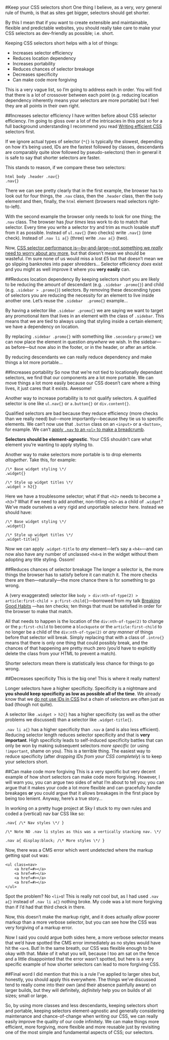 #Keep your CSS selectors short
One thing I believe, as a very, *very* general rule of thumb, is that as sites 
get bigger, selectors should get shorter.

By this I mean that if you want to create extensible and maintainable, flexible
and predictable websites, you should really take care to make your CSS 
selectors as dev-friendly as possible; i.e. short.

Keeping CSS selectors short helps with a lot of things:

* Increases selector efficiency
* Reduces location dependency
* Increases portability
* Reduces chances of selector breakage
* Decreases specificity
* Can make code more forgiving

This is a very vague list, so I’m going to address each in order. You will find
that there is a lot of crossover between each point (e.g. reducing location 
dependency inherently means your selectors are more portable) but I feel they 
are all points in their own right.

##Increases selector efficiency
I have written before about CSS selector efficiency. I’m going to gloss over a 
lot of the intricacies in this post so for a full background understanding I 
recommend you read [Writing efficient CSS](http://csswizardry.com/2011/09/writing-efficient-css-selectors/) selectors first.

If we ignore actual types of selector (`*{}` is typically the slowest, depending 
on how it’s being used, IDs are the fastest followed by classes, descendants 
are comparably quite slow followed by pseudo-selectors) then in general it is 
safe to say that shorter selectors are faster.

This stands to reason, if we compare these two selectors:

~~~~ .language-css
html body .header .nav{}  
.nav{}  
~~~~

There we can see pretty clearly that in the first example, the browser has to 
look out for four things, the `.nav` class, then the `.header` class, then the 
`body` element and then, finally, the `html` element (browsers read selectors 
right-to-left).

With the second example the browser only needs to look for one thing; the 
`.nav` class. The browser has *four times* less work to do to match that 
selector. Every time you write a selector try and trim as much losable stuff 
from it as possible. Instead of `ul.nav{}` (two checks) write `.nav{}` (one 
check). Instead of `.nav li a{}` (three) write `.nav a{}` (two).

Now, [CSS selector performance is—by-and-large—not something we *really* need to worry about any more](http://calendar.perfplanet.com/2011/css-selector-performance-has-changed-for-the-better/), 
but that doesn’t mean we should be wasteful. I’m sure none of us would miss a 
lost £5 but that doesn’t mean we go slipping banknotes into paper shredders… 
Selector efficiency *does* exist and you might as well improve it where you 
**very easily** can.

##Reduces location dependency
By keeping selectors short you are likely to be reducing the amount of 
descendant (e.g. `.sidebar .promo{}`) and child (e.g. `.sidebar > .promo{}`) 
selectors. By removing these descending types of selectors you are reducing the
necessity for an element to live inside another one. Let’s reuse the `.sidebar 
.promo{}` example…

By having a selector like `.sidebar .promo{}` we are saying we want to target 
any promotional item that lives in an element with the class of `.sidebar`. 
This means that we are tied to always using that styling inside a certain 
element; we have a dependency on location.

By replacing `.sidebar .promo{}` with something like `.secondary-promo{}` we 
can now place the element in question *anywhere* we wish. In the sidebar—as 
before—but now also in the footer, or in the header, or after an article.

By reducing descendants we can really reduce dependency and make things a lot 
more portable…

##Increases portability
So now that we’re not tied to locationally dependant selectors, we find that 
our components are a lot more portable. We can move things a lot more easily 
because our CSS doesn’t care where a thing lives, it just cares that it exists.
Awesome!

Another way to increase portability is to not qualify selectors. A qualified 
selector is one like `ul.nav{}` or `a.button{}` or `div.content{}`.

Qualified selectors are bad because they reduce efficiency (more checks than we 
really need) but—more importantly—because they tie us to specific elements. We 
can’t now use that `.button` class on an `<input>` or a `<button>`, for example.
We can’t [apply `.nav` to an `<ol>` to make a breadcrumb](http://csswizardry.com/2011/09/the-nav-abstraction/).

**Selectors should be element-agnostic**. Your CSS shouldn’t care what element 
you’re wanting to apply styling to.

Another way to make selectors more portable is to drop elements *altogether*. 
Take this, for example:

~~~~ .language-css
/\* Base widget styling \*/  
.widget{}  

/\* Style up widget titles \*/  
.widget > h2{}  
~~~~

Here we have a troublesome selector; what if that `<h2>` needs to become a 
`<h3>`? What if we need to add another, non-titling `<h2>` as a child of 
`.widget`? We’ve made ourselves a very rigid and unportable selector here. 
Instead we should have:

~~~~ .language-css
/\* Base widget styling \*/  
.widget{}  

/\* Style up widget titles \*/  
.widget-title{}  
~~~~

Now we can apply `.widget-title` to *any* element—let’s say a `<h4>`—and can 
now also have any number of unclassed `<h4>`s in the widget without them 
adopting any title styling. Ossom!

##Reduces chances of selector breakage
The longer a selector is, the more things the browser has to satisfy before it 
can match it. The more checks there are then—naturally—the more chance there is
for something to go wrong.

A (very exaggerated) selector like `body > div:nth-of-type(2) > 
article:first-child > p:first-child{}`—borrowed from my talk [Breaking Good Habits](https://speakerdeck.com/u/csswizardry/p/breaking-good-habits?slide=15)
—has *ten* checks; ten things that must be satisfied in order for the browser 
to make that match.

All that needs to happen is the location of the `div:nth-of-type(2)` to change 
or the `p:first-child` to become a `blockquote` or the `article:first-child` to
no longer be a child of the `div:nth-of-type(2)` or *any manner* of things 
before that selector will break. Simply replacing that with a class of 
`.intro{}` means that there is only one thing that could possibly break, and the
chances of that happening are pretty much zero (you’d have to explicitly delete 
the class from your HTML to prevent a match).

Shorter selectors mean there is statistically less chance for things to go 
wrong.

##Decreases specificity
This is the big one! This is where it really matters!

Longer selectors have a higher specificity. Specificity is a nightmare and 
**you should keep specificity as low as possible all of the time**. We already 
know that we [do not use IDs in CSS](http://csswizardry.com/2011/09/when-using-ids-can-be-a-pain-in-the-class/) but a chain of selectors are often 
just as bad (though not quite).

A selector like `.widget > h2{}` has a higher specificity (as well as the other 
problems we discussed) than a selector like `.widget-title{}`.

`.nav li a{}` has a higher specificity than `.nav` a (and is also less 
efficient). Reducing selector length reduces selector specificity and that is 
**very important**. High specificity leads to self-induced specificity battles 
that can only be won by making subsequent selectors *more specific* (or using 
`!important`, shame on you). This is a terrible thing. The easiest way to reduce
specificity (after *dropping IDs from your CSS completely*) is to keep your 
selectors short.

##Can make code more forgiving
This is a very specific but very decent example of how short selectors can make
code more forgiving. However, I will warn you, you can argue two sides of what 
I’m about to tell you; you can argue that it makes your code a lot more 
flexible and can gracefully handle breakages **or** you could argue that it 
allows breakages in the first place by being too lenient. Anyway, here’s a 
true story…

In working on a pretty huge project at Sky I stuck to my own rules and coded a 
(vertical) nav bar CSS like so:

~~~~ .language-css
.nav{ /\* Nav styles \*/ }  
  
/\* Note NO .nav li styles as this was a vertically stacking nav. \*/  
  
.nav a{ display:block; /\* More styles \*/ }  
~~~~

Now, there was a CMS error which went undetected where the markup getting spat 
out was:

~~~~ .language-html
<ul class=nav> 
    <a href=#></a>  
    <a href=#></a>  
    <a href=#></a>  
    <a href=#></a>  
</ul>
~~~~

Spot the problem? No `<li>`s! This is really not cool but, as I had used 
`.nav a{}` instead of `.nav li a{}` nothing broke. My code was a lot more 
forgiving than if I’d had that third check in there.

Now, this doesn’t make the markup right, and it does actually *allow* poorer 
markup than a more verbose selector, but you can see how the CSS was very 
forgiving of a markup error.

Now I said you could argue both sides here, a more verbose selector means that 
we’d have spotted the CMS error immediately as no styles would have hit the 
`<a>`s. But! In the same breath, our CSS was flexible enough to be okay with 
that. Make of it what you will, because I too am sat on the fence and a little 
disappointed that the error wasn’t spotted, but here is a very specific example 
of how shorter selectors can lead to more forgiving CSS.

##Final word
I did mention that this is a rule I’ve applied to larger sites but, honestly, 
you should apply this everywhere. The things we’ve discussed tend to really come
into their own (and their absence painfully aware) on larger builds, but they 
will definitely, *definitely* help you on builds of all sizes; small or large.

So, by using more classes and less descendants, keeping selectors short and 
portable, keeping selectors element-agnostic and generally considering 
maintenance and chance-of-change when writing our CSS, we can really easily 
improve the quality of our code infinitely. We can make things more efficient, 
more forgiving, more flexible and more reusable just by revisiting one of the 
most simple and fundamental aspects of CSS; our selectors.